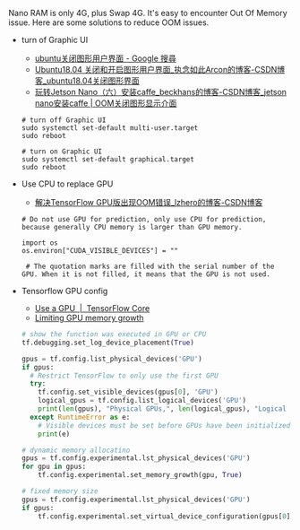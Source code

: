 Nano RAM is only 4G, plus Swap 4G. It's easy to encounter Out Of Memory issue. Here are some solutions to reduce OOM issues.

- turn of Graphic UI

	- [ubuntu关闭图形用户界面 - Google 搜尋](https://www.google.com/search?q=ubuntu%E5%85%B3%E9%97%AD%E5%9B%BE%E5%BD%A2%E7%94%A8%E6%88%B7%E7%95%8C%E9%9D%A2&rlz=1C1GCEU_zh-TWTW892TW892&oq=ubuntu%E5%85%B3%E9%97%AD%E5%9B%BE%E5%BD%A2%E7%94%A8%E6%88%B7%E7%95%8C%E9%9D%A2&aqs=chrome..69i57.43748j0j7&sourceid=chrome&ie=UTF-8)
	- [Ubuntu18.04 关闭和开启图形用户界面_执念如此Arcon的博客-CSDN博客_ubuntu18.04关闭图形界面](https://blog.csdn.net/happy_lucky52/article/details/82626901)
	- [玩转Jetson Nano（六）安装caffe_beckhans的博客-CSDN博客_jetson nano安装caffe | OOM关闭图形显示介面](https://blog.csdn.net/beckhans/article/details/89393280)

    ```shell
	# turn off Graphic UI
	sudo systemctl set-default multi-user.target
	sudo reboot

	# turn on Graphic UI
	sudo systemctl set-default graphical.target
	sudo reboot
    ```

- Use CPU to replace GPU

	- [解决TensorFlow GPU版出现OOM错误_lzhero的博客-CSDN博客](https://blog.csdn.net/weixin_42007359/article/details/84634600)


    ```shell
    # Do not use GPU for prediction, only use CPU for prediction, because generally CPU memory is larger than GPU memory.

    import os
    os.environ["CUDA_VISIBLE_DEVICES"] = ""

     # The quotation marks are filled with the serial number of the GPU. When it is not filled, it means that the GPU is not used.
    ```


- Tensorflow GPU config

    - [Use a GPU  |  TensorFlow Core](https://www.tensorflow.org/guide/gpu)
    - [Limiting GPU memory growth](https://www.tensorflow.org/guide/gpu#limiting_gpu_memory_growth)

    ```python
    # show the function was executed in GPU or CPU
	tf.debugging.set_log_device_placement(True)

	gpus = tf.config.list_physical_devices('GPU')
	if gpus:
	  # Restrict TensorFlow to only use the first GPU
	  try:
	    tf.config.set_visible_devices(gpus[0], 'GPU')
	    logical_gpus = tf.config.list_logical_devices('GPU')
	    print(len(gpus), "Physical GPUs,", len(logical_gpus), "Logical GPU")
	  except RuntimeError as e:
	    # Visible devices must be set before GPUs have been initialized
        print(e)

    # dynamic memory allocatino
    gpus = tf.config.experimental.lst_physical_devices('GPU')
    for gpu in gpus:
        tf.config.experimental.set_memory_growth(gpu, True)

    # fixed memory size
    gpus = tf.config.experimental.lst_physical_devices('GPU')
    if gpus:
        tf.config.experimental.set_virtual_device_configuration(gpus[0], [tf.config.experimental.VirtualDeviceConfiguration(memory_limit=1024*2)])
    ```